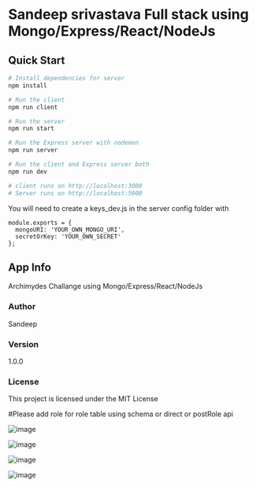 # Sandeep srivastava Full stack using Mongo/Express/React/NodeJs

## Quick Start

```bash
# Install dependencies for server
npm install

# Run the client
npm run client

# Run the server
npm run start

# Run the Express server with nodemon
npm run server

# Run the client and Express server both
npm run dev

# client runs on http://localhost:3000
# Server runs on http://localhost:5000
```

You will need to create a keys_dev.js in the server config folder with

```
module.exports = {
  mongoURI: 'YOUR_OWN_MONGO_URI',
  secretOrKey: 'YOUR_OWN_SECRET'
};
```

## App Info
Archimydes Challange using Mongo/Express/React/NodeJs

### Author

Sandeep

### Version

1.0.0

### License

This project is licensed under the MIT License

#Please add role for role table using schema or direct or postRole api


![image](https://user-images.githubusercontent.com/13213679/126360911-010366bb-802a-499c-bbed-6bc913bb668e.png)

![image](https://user-images.githubusercontent.com/13213679/126360956-00183c74-8a31-4668-b8e6-4b3e3efb0aaa.png)

![image](https://user-images.githubusercontent.com/13213679/126361054-cf7d6de0-7ca3-4838-9a45-38ccb37a225f.png)

![image](https://user-images.githubusercontent.com/13213679/126361117-d19cd7db-2317-4db7-8c1e-6e1ac5e65743.png)


